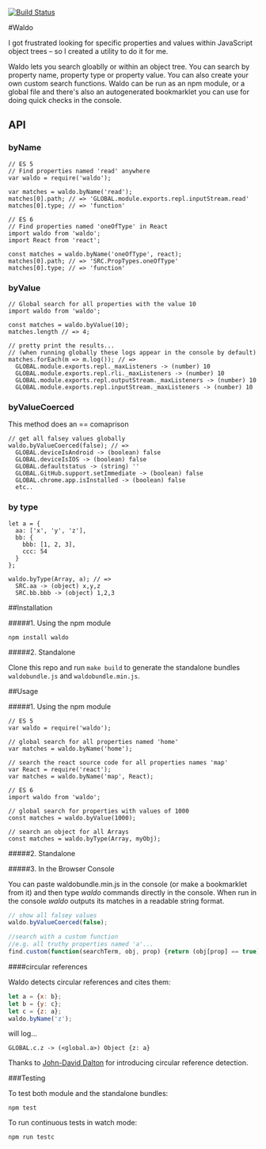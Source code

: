[![Build Status](https://travis-ci.org/angus-c/waldo.png?branch=master)](http://travis-ci.org/angus-c/waldo)

#Waldo

I got frustrated looking for specific properties and values within JavaScript object trees – so I created a utility to do it for me.

Waldo lets you search gloablly or within an object tree. You can search by property name, property type or property value. You can also create your own custom search functions. Waldo can be run as an npm module, or a global file and there's also an autogenerated bookmarklet you can use for doing quick checks in the console.

## API

### byName

```
// ES 5
// Find properties named 'read' anywhere
var waldo = require('waldo');

var matches = waldo.byName('read');
matches[0].path; // => 'GLOBAL.module.exports.repl.inputStream.read'
matches[0].type; // => 'function'
```

```
// ES 6
// Find properties named 'oneOfType' in React
import waldo from 'waldo';
import React from 'react';

const matches = waldo.byName('oneOfType', react);
matches[0].path; // => 'SRC.PropTypes.oneOfType'
matches[0].type; // => 'function'
```

### byValue
```
// Global search for all properties with the value 10
import waldo from 'waldo';

const matches = waldo.byValue(10);
matches.length // => 4;

// pretty print the results...
// (when running globally these logs appear in the console by default)
matches.forEach(m => m.log()); // =>
  GLOBAL.module.exports.repl._maxListeners -> (number) 10
  GLOBAL.module.exports.repl.rli._maxListeners -> (number) 10
  GLOBAL.module.exports.repl.outputStream._maxListeners -> (number) 10
  GLOBAL.module.exports.repl.inputStream._maxListeners -> (number) 10
```

### byValueCoerced

This method does an == comaprison

```
// get all falsey values globally
waldo.byValueCoerced(false); // =>
  GLOBAL.deviceIsAndroid -> (boolean) false
  GLOBAL.deviceIsIOS -> (boolean) false
  GLOBAL.defaultstatus -> (string) ''
  GLOBAL.GitHub.support.setImmediate -> (boolean) false
  GLOBAL.chrome.app.isInstalled -> (boolean) false
  etc..
```

### by type
```
let a = {
  aa: ['x', 'y', 'z'],
  bb: {
    bbb: [1, 2, 3],
    ccc: 54
  }
};

waldo.byType(Array, a); // =>
  SRC.aa -> (object) x,y,z
  SRC.bb.bbb -> (object) 1,2,3
```

##Installation

#####1. Using the npm module

```
npm install waldo
```

#####2. Standalone

Clone this repo and run `make build` to generate the standalone bundles `waldobundle.js` and `waldobundle.min.js`.

##Usage

#####1. Using the npm module

```
// ES 5
var waldo = require('waldo');

// global search for all properties named 'home'
var matches = waldo.byName('home');

// search the react source code for all properties names 'map'
var React = require('react');
var matches = waldo.byName('map', React);
```

```
// ES 6
import waldo from 'waldo';

// global search for properties with values of 1000
const matches = waldo.byValue(1000);

// search an object for all Arrays
const matches = waldo.byType(Array, myObj);
```

#####2. Standalone


#####3. In the Browser Console

You can paste waldobundle.min.js in the console (or make a bookmarklet from it) and then type _waldo_ commands directly in the console. When run in the console _waldo_ outputs its matches in a readable string format.

```js
// show all falsey values
waldo.byValueCoerced(false);

//search with a custom function
//e.g. all truthy properties named 'a'...
find.custom(function(searchTerm, obj, prop) {return (obj[prop] == true) && (prop == 'a')});
```
####circular references

Waldo detects circular references and cites them:

```js
let a = {x: b};
let b = {y: c};
let c = {z: a};
waldo.byName('z');
```

will log...
```
GLOBAL.c.z -> (<global.a>) Object {z: a}
```

Thanks to [John-David Dalton](https://github.com/jdalton) for introducing circular reference detection.

###Testing

To test both module and the standalone bundles:
```
npm test
```

To run continuous tests in watch mode:
```
npm run testc
```
